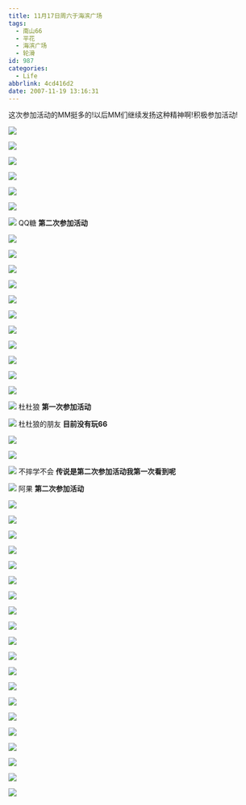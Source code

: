 ```yaml
---
title: 11月17日周六于海滨广场
tags:
  - 南山66
  - 平花
  - 海滨广场
  - 轮滑
id: 987
categories:
  - Life
abbrlink: 4cd416d2
date: 2007-11-19 13:16:31
---
```


这次参加活动的MM挺多的!以后MM们继续发扬这种精神啊!积极参加活动!

![](/images/2007/11/19_130918_8963.jpg)
<!--more-->
![](/images/2007/11/19_130935_8964.jpg)

![](/images/2007/11/19_130942_8965.jpg)

![](/images/2007/11/19_130951_8966.jpg)

![](/images/2007/11/19_130957_8967.jpg)

![](/images/2007/11/19_131007_8968.jpg)

![](/images/2007/11/19_131011_8969.jpg)
QQ糖 **第二次参加活动**

![](/images/2007/11/19_131018_8970.jpg)

![](/images/2007/11/19_131023_8971.jpg)

![](/images/2007/11/19_131030_8972.jpg)

![](/images/2007/11/19_131036_8973.jpg)

![](/images/2007/11/19_131042_8974.jpg)

![](/images/2007/11/19_131047_8975.jpg)

![](/images/2007/11/19_131054_8976.jpg)

![](/images/2007/11/19_131100_8977.jpg)

![](/images/2007/11/19_131107_8978.jpg)

![](/images/2007/11/19_131112_8979.jpg)

![](/images/2007/11/19_131118_8980.jpg)

![](/images/2007/11/19_131124_8981.jpg)
杜杜狼 **第一次参加活动**

![](/images/2007/11/19_131131_8982.jpg)
杜杜狼的朋友 **目前没有玩66**

![](/images/2007/11/19_131137_8983.jpg)

![](/images/2007/11/19_131143_8984.jpg)

![](/images/2007/11/19_131150_8985.jpg)
不摔学不会 **传说是第二次参加活动我第一次看到呢**

![](/images/2007/11/19_131156_8986.jpg)
阿果 **第二次参加活动**

![](/images/2007/11/19_131201_8987.jpg)

![](/images/2007/11/19_131207_8988.jpg)

![](/images/2007/11/19_131214_8989.jpg)

![](/images/2007/11/19_131220_8990.jpg)

![](/images/2007/11/19_131227_8991.jpg)

![](/images/2007/11/19_131254_8992.jpg)

![](/images/2007/11/19_131327_8993.jpg)

![](/images/2007/11/19_131333_8994.jpg)

![](/images/2007/11/19_131340_8995.jpg)

![](/images/2007/11/19_131345_8996.jpg)

![](/images/2007/11/19_131351_8997.jpg)

![](/images/2007/11/19_131356_8998.jpg)

![](/images/2007/11/19_131403_8999.jpg)

![](/images/2007/11/19_131409_9000.jpg)

![](/images/2007/11/19_131415_9001.jpg)

![](/images/2007/11/19_131422_9002.jpg)

![](/images/2007/11/19_131428_9003.jpg)

![](/images/2007/11/19_131435_9004.jpg)

![](/images/2007/11/19_131440_9005.jpg)

![](/images/2007/11/19_131458_9006.jpg)
